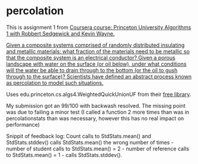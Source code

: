 # percolation
This is assignment 1 from [Coursera course:  Princeton University Algorithms 1 with Robbert Sedgewick and Kevin Wayne.](https://www.coursera.org/learn/algorithms-part1) 

[Given a composite systems comprised of randomly distributed insulating and metallic materials: what fraction of the materials need to be metallic so that the composite system is an electrical conductor? Given a porous landscape with water on the surface (or oil below), under what conditions will the water be able to drain through to the bottom (or the oil to gush through to the surface)? Scientists have defined an abstract process known as percolation to model such situations.](http://coursera.cs.princeton.edu/algs4/assignments/percolation.html)

Uses edu.princeton.cs.algs4.WeightedQuickUnionUF from their [free library](https://algs4.cs.princeton.edu/code/).

My submission got an 99/100 with backwash resolved. The missing point was due to failing a minor test (I called a function 2 more times than was in percolationstats than was necessary, however this has no real impact on performance)

Snippit of feedback log:
Count calls to StdStats.mean() and StdStats.stddev()
calls StdStats.mean() the wrong number of times - number of student calls to StdStats.mean() = 2 - number of reference calls to StdStats.mean() = 1 - calls StdStats.stddev().
